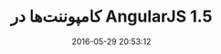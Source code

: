 ---
layout: post
title: "کامپوننت‌ها در AngularJS 1.5"
date: 2016-05-29 20:53:12
section: article
tags: js angularjs
link: "http://www.dotnettips.info/post/2417/%DA%A9%D8%A7%D9%85%D9%BE%D9%88%D9%86%D9%86%D8%AA%E2%80%8C%D9%87%D8%A7-%D8%AF%D8%B1-angularjs-1-5"
user: "نوید کاشانی"
user_link: "http://navid.kashani.ir/"
---